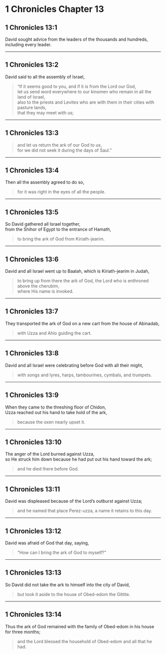 # 1 Chronicles Chapter 13

## 1 Chronicles 13:1

David sought advice from the leaders of the thousands and hundreds, including every leader.

---

## 1 Chronicles 13:2

David said to all the assembly of Israel,

> “If it seems good to you, and if it is from the Lord our God,  
> let us send word everywhere to our kinsmen who remain in all the land of Israel,  
> also to the priests and Levites who are with them in their cities with pasture lands,  
> that they may meet with us;

---

## 1 Chronicles 13:3

> and let us return the ark of our God to us,  
> for we did not seek it during the days of Saul.”

---

## 1 Chronicles 13:4

Then all the assembly agreed to do so,

> for it was right in the eyes of all the people.

---

## 1 Chronicles 13:5

So David gathered all Israel together,  
from the Shihor of Egypt to the entrance of Hamath,

> to bring the ark of God from Kiriath-jearim.

---

## 1 Chronicles 13:6

David and all Israel went up to Baalah, which is Kiriath-jearim in Judah,

> to bring up from there the ark of God, the Lord who is enthroned above the cherubim,  
> where His name is invoked.

---

## 1 Chronicles 13:7

They transported the ark of God on a new cart from the house of Abinadab,

> with Uzza and Ahio guiding the cart.

---

## 1 Chronicles 13:8

David and all Israel were celebrating before God with all their might,

> with songs and lyres, harps, tambourines, cymbals, and trumpets.

---

## 1 Chronicles 13:9

When they came to the threshing floor of Chidon,  
Uzza reached out his hand to take hold of the ark,

> because the oxen nearly upset it.

---

## 1 Chronicles 13:10

The anger of the Lord burned against Uzza,  
so He struck him down because he had put out his hand toward the ark;

> and he died there before God.

---

## 1 Chronicles 13:11

David was displeased because of the Lord’s outburst against Uzza;

> and he named that place Perez-uzza, a name it retains to this day.

---

## 1 Chronicles 13:12

David was afraid of God that day, saying,

> “How can I bring the ark of God to myself?”

---

## 1 Chronicles 13:13

So David did not take the ark to himself into the city of David,

> but took it aside to the house of Obed-edom the Gittite.

---

## 1 Chronicles 13:14

Thus the ark of God remained with the family of Obed-edom in his house for three months;

> and the Lord blessed the household of Obed-edom and all that he had.
